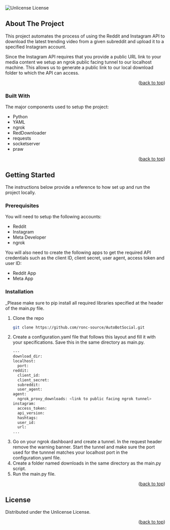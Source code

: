 <a id="readme-top"></a>

<!-- PROJECT SHIELD -->
![Unlicense License][license-shield]



<!-- ABOUT THE PROJECT -->
## About The Project

This project automates the process of using the Reddit and Instagram API to download the latest trending video from a given subreddit and upload it to a specified Instagram account.

Since the Instagram API requires that you provide a public URL link to your media content we setup an ngrok public facing tunnel to our localhost machine. This allows us to generate a public link to our local download folder to which the API can access.

<p align="right">(<a href="#readme-top">back to top</a>)</p>



### Built With

The major components used to setup the project:
* Python
* YAML
* ngrok
* RedDownloader
* requests
* socketserver
* praw

<p align="right">(<a href="#readme-top">back to top</a>)</p>



<!-- GETTING STARTED -->
## Getting Started

The instructions below provide a reference to how set up and run the project locally.

### Prerequisites

You will need to setup the following accounts:
* Reddit
* Instagram
* Meta Developer
* ngrok

You will also need to create the following apps to get the required API credentials such as the client ID, client secret, user agent, access token and user ID:
* Reddit App
* Meta App

### Installation

_Please make sure to pip install all required libraries specified at the header of the main.py file.

1. Clone the repo
   ```sh
   git clone https://github.com/ronc-source/AutoBotSocial.git
   ```
2. Create a configuration.yaml file that follows this layout and fill it with your specifications. Save this in the same directory as main.py.
   ```sh
   ---
   download_dir:
   localhost:
     port:
   reddit:
     client_id:
     client_secret:
     subreddit:
     user_agent:
   agent:
     ngrok_proxy_downloads: <link to public facing ngrok tunnel>
   instagram:
     access_token:
     api_version:
     hashtags:
     user_id:
     url:
   ...
   ```
3. Go on your ngrok dashboard and create a tunnel. In the request header remove the warning banner. Start the tunnel and make sure the port used for the tunnnel matches your localhost port in the configuration.yaml file.
4. Create a folder named downloads in the same directory as the main.py script.
5. Run the main.py file.

<p align="right">(<a href="#readme-top">back to top</a>)</p>



<!-- LICENSE -->
## License

Distributed under the Unlicense License.

<p align="right">(<a href="#readme-top">back to top</a>)</p>



<!-- MARKDOWN LINKS & IMAGES -->
[license-shield]: https://img.shields.io/github/license/othneildrew/Best-README-Template.svg?style=for-the-badge
